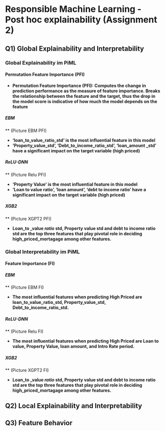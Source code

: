 # Responsible Machine Learning - Post hoc explainability (Assignment 2)

## Q1) Global Explainability and Interpretability

### Global Explainability im PiML

#### Permutation Feature Importance (PFI)
* **Permutation Feature Importance (PFI): Computes the change in prediction performance as the measure of feature importance. Breaks the relationship between the feature and the target, thus the drop in the model score is indicative of how much the model depends on the feature**

##### EBM
** (Picture EBM PFI)
* **‘loan_to_value_ratio_std’ is the most influential feature in this model**
* **‘Property_value_std’, ‘Debt_to_income_ratio_std’, ‘loan_amount _std’ have a significant impact on the target variable (high priced)**

##### ReLU-DNN
** (Picture Relu PFI)
* **‘Property Value’ is the most influential feature in this model**
* **‘Loan to value ratio’, ‘loan amount’, ‘debt to income ratio’ have a significant impact on the target variable (high priced)**

##### XGB2

** (Picture XGPT2 PFI)
* **Loan_to _value _ratio_ std, Property value std and debt to income ratio std are the top three features that play pivotal role in deciding high_priced_mortagage among other features.**



### Global Interpretability im PiML

#### Feature Importance (FI)

##### EBM
** (Picture EBM FI)
* **The most influential features when predicting High Priced are loan_to_value_ratio_std, Property_value_std, Debt_to_income_ratio_std.**

##### ReLU-DNN
** (Picture Relu FI)
* **The most influential features when predicting High Priced are Loan to value, Property Value, loan amount, and Intro Rate period.**

##### XGB2

** (Picture XGPT2 FI)
* **Loan_to _value _ratio_ std, Property value std and debt to income ratio std are the top three features that play pivotal role in deciding high_priced_mortagage among other features.**


## Q2) Local Explainability and Interpretability



## Q3) Feature Behavior

